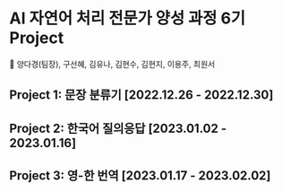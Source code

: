 # AI 자연어 처리 전문가 양성 과정 6기 Project
👥 양다경(팀장), 구선혜, 김유나, 김현수, 김현지, 이용주, 최원서

## Project 1: 문장 분류기 [2022.12.26 - 2022.12.30]

## Project 2: 한국어 질의응답 [2023.01.02 - 2023.01.16]

## Project 3: 영-한 번역 [2023.01.17 - 2023.02.02]

